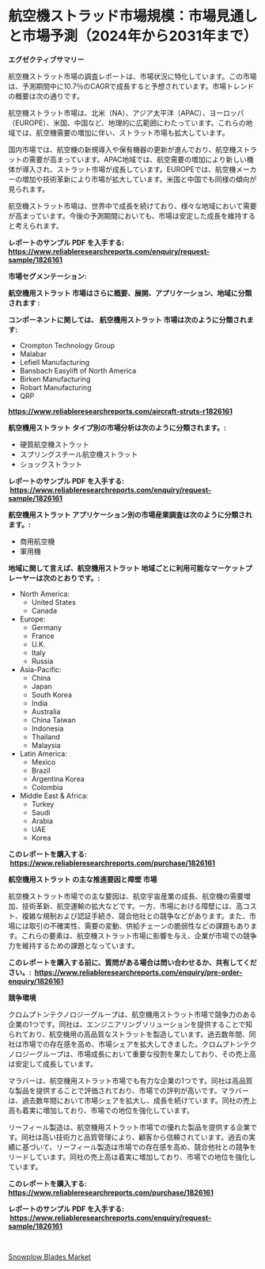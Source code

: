 <p><h1>航空機ストラッド市場規模：市場見通しと市場予測（2024年から2031年まで）</h1></p><p><strong>エグゼクティブサマリー</strong></p>
<p><p>航空機ストラット市場の調査レポートは、市場状況に特化しています。この市場は、予測期間中に10.7％のCAGRで成長すると予想されています。市場トレンドの概要は次の通りです。</p><p>航空機ストラット市場は、北米（NA）、アジア太平洋（APAC）、ヨーロッパ（EUROPE）、米国、中国など、地理的に広範囲にわたっています。これらの地域では、航空機需要の増加に伴い、ストラット市場も拡大しています。</p><p>国内市場では、航空機の新規導入や保有機器の更新が進んでおり、航空機ストラットの需要が高まっています。APAC地域では、航空需要の増加により新しい機体が導入され、ストラット市場が成長しています。EUROPEでは、航空機メーカーの増加や技術革新により市場が拡大しています。米国と中国でも同様の傾向が見られます。</p><p>航空機ストラット市場は、世界中で成長を続けており、様々な地域において需要が高まっています。今後の予測期間においても、市場は安定した成長を維持すると考えられます。</p></p>
<p><strong>レポートのサンプル PDF を入手する: <a href="https://www.reliableresearchreports.com/enquiry/request-sample/1826161">https://www.reliableresearchreports.com/enquiry/request-sample/1826161</a></strong></p>
<p><strong>市場セグメンテーション:</strong></p>
<p><strong> 航空機用ストラット 市場はさらに概要、展開、アプリケーション、地域に分類されます :</strong></p>
<p><strong>コンポーネントに関しては、 航空機用ストラット 市場は次のように分類されます: &nbsp;</strong></p>
<p><ul><li>Crompton Technology Group</li><li>Malabar</li><li>Lefiell Manufacturing</li><li>Bansbach Easylift of North America</li><li>Birken Manufacturing</li><li>Robart Manufacturing</li><li>QRP</li></ul></p>
<p><strong><a href="https://www.reliableresearchreports.com/aircraft-struts-r1826161">https://www.reliableresearchreports.com/aircraft-struts-r1826161</a></strong></p>
<p><strong> 航空機用ストラット タイプ別の市場分析は次のように分類されます。:</strong></p>
<p><ul><li>硬質航空機ストラット</li><li>スプリングスチール航空機ストラット</li><li>ショックストラット</li></ul></p>
<p><strong>レポートのサンプル PDF を入手する: &nbsp;<a href="https://www.reliableresearchreports.com/enquiry/request-sample/1826161">https://www.reliableresearchreports.com/enquiry/request-sample/1826161</a></strong></p>
<p><strong> 航空機用ストラット アプリケーション別の市場産業調査は次のように分類されます。:</strong></p>
<p><ul><li>商用航空機</li><li>軍用機</li></ul></p>
<p><strong>地域に関して言えば、航空機用ストラット 地域ごとに利用可能なマーケットプレーヤーは次のとおりです。:</strong></p>
<p><ul>
    <li>
        North America:
        <ul>
            <li>United States</li>
            <li>Canada</li>
        </ul>
    </li>
    <li>
        Europe:
        <ul>
            <li>Germany</li>
            <li>France</li>
            <li>U.K.</li>
            <li>Italy</li>
            <li>Russia</li>
        </ul>
    </li>
    <li>
        Asia-Pacific:
        <ul>
            <li>China</li>
            <li>Japan</li>
            <li>South Korea</li>
            <li>India</li>
            <li>Australia</li>
            <li>China Taiwan</li>
            <li>Indonesia</li>
            <li>Thailand</li>
            <li>Malaysia</li>
        </ul>
    </li>
    <li>
        Latin America:
        <ul>
            <li>Mexico</li>
            <li>Brazil</li>
            <li>Argentina Korea</li>
            <li>Colombia</li>
        </ul>
    </li>
    <li>
        Middle East & Africa:
        <ul>
            <li>Turkey</li>
            <li>Saudi</li>
            <li>Arabia</li>
            <li>UAE</li>
            <li>Korea</li>
        </ul>
    </li>
    </ul></p>
<p><strong>このレポートを購入する: &nbsp;<a href="https://www.reliableresearchreports.com/purchase/1826161">https://www.reliableresearchreports.com/purchase/1826161</a></strong></p>
<p><strong>航空機用ストラット の主な推進要因と障壁 市場</strong></p>
<p><p>航空機ストラット市場での主な要因は、航空宇宙産業の成長、航空機の需要増加、技術革新、航空運輸の拡大などです。一方、市場における障壁には、高コスト、複雑な規制および認証手続き、競合他社との競争などがあります。また、市場には取引の不確実性、需要の変動、供給チェーンの脆弱性などの課題もあります。これらの要素は、航空機ストラット市場に影響を与え、企業が市場での競争力を維持するための課題となっています。</p></p>
<p><strong>このレポートを購入する前に、質問がある場合は問い合わせるか、共有してください。:&nbsp; <a href="https://www.reliableresearchreports.com/enquiry/pre-order-enquiry/1826161">https://www.reliableresearchreports.com/enquiry/pre-order-enquiry/1826161</a></strong></p>
<p><strong>競争環境</strong></p>
<p><p>クロムプトンテクノロジーグループは、航空機用ストラット市場で競争力のある企業の1つです。同社は、エンジニアリングソリューションを提供することで知られており、航空機用の高品質なストラットを製造しています。過去数年間、同社は市場での存在感を高め、市場シェアを拡大してきました。クロムプトンテクノロジーグループは、市場成長において重要な役割を果たしており、その売上高は安定して成長しています。</p><p>マラバーは、航空機用ストラット市場でも有力な企業の1つです。同社は高品質な製品を提供することで評価されており、市場での評判が高いです。マラバーは、過去数年間において市場シェアを拡大し、成長を続けています。同社の売上高も着実に増加しており、市場での地位を強化しています。</p><p>リーフィール製造は、航空機用ストラット市場での優れた製品を提供する企業です。同社は高い技術力と品質管理により、顧客から信頼されています。過去の実績に基づいて、リーフィール製造は市場での存在感を高め、競合他社との競争をリードしています。同社の売上高は着実に増加しており、市場での地位を強化しています。</p></p>
<p><strong>このレポートを購入する: &nbsp; <a href="https://www.reliableresearchreports.com/purchase/1826161">https://www.reliableresearchreports.com/purchase/1826161</a></strong></p>
<p><strong>レポートのサンプル PDF を入手する: &nbsp;<a href="https://www.reliableresearchreports.com/enquiry/request-sample/1826161">https://www.reliableresearchreports.com/enquiry/request-sample/1826161</a></strong><strong></strong></p>
<p>&nbsp;</p>
<p><p><a href="https://github.com/AKSHATREPORTPRIME/Market-Research-Report-List-4/blob/main/snowplow-blades-market.md">Snowplow Blades Market</a></p></p>